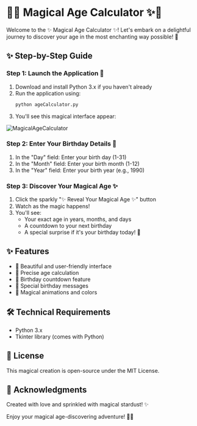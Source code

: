 # 🎉✨ Magical Age Calculator ✨🎉

Welcome to the ✨ Magical Age Calculator ✨! Let's embark on a delightful journey to discover your age in the most enchanting way possible! 🌟

## ✨ Step-by-Step Guide

### Step 1: Launch the Application 🚀
1. Download and install Python 3.x if you haven't already
2. Run the application using:
   ```bash
   python ageCalculator.py
   ```
3. You'll see this magical interface appear:

![MagicalAgeCalculator](https://github.com/user-attachments/assets/15654fe2-82f1-4c17-aa6b-30b0f65cb15c)

### Step 2: Enter Your Birthday Details 🎂
1. In the "Day" field: Enter your birth day (1-31)
2. In the "Month" field: Enter your birth month (1-12)
3. In the "Year" field: Enter your birth year (e.g., 1990)

### Step 3: Discover Your Magical Age ✨
1. Click the sparkly "✨ Reveal Your Magical Age ✨" button
2. Watch as the magic happens!
3. You'll see:
   - Your exact age in years, months, and days
   - A countdown to your next birthday
   - A special surprise if it's your birthday today! 🎉

## ✨ Features

- 🎂 Beautiful and user-friendly interface
- 🌈 Precise age calculation
- 🎈 Birthday countdown feature
- 🎊 Special birthday messages
- 🌟 Magical animations and colors

## 🛠️ Technical Requirements

- Python 3.x
- Tkinter library (comes with Python)

## 📝 License

This magical creation is open-source under the MIT License.

## 💫 Acknowledgments

Created with love and sprinkled with magical stardust! ✨

Enjoy your magical age-discovering adventure! 🌟🎉
